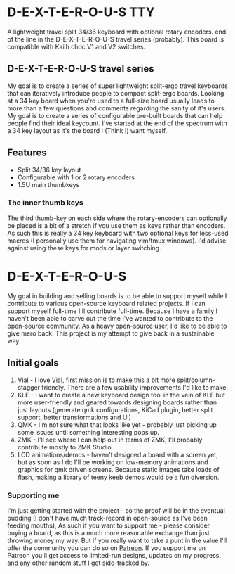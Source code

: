 # D-E-X-T-E-R-O-U-S TTY

A lightweight travel split 34/36 keyboard with optional rotary encoders.
end of the line in the D-E-X-T-E-R-O-U-S travel series (probably).
This board is compatible with Kailh choc V1 and V2 switches.

## D-E-X-T-E-R-O-U-S travel series

My goal is to create a series of super lightweight split-ergo travel keyboards that can iteratively introduce people to compact split-ergo boards.
Looking at a 34 key board when you're used to a full-size board usually leads to more than a few questions and comments regarding the sanity of it's users.
My goal is to create a series of configurable pre-built boards that can help people find their ideal keycount.
I've started at the end of the spectrum with a 34 key layout as it's the board I (Think I) want myself.

## Features

-   Split 34/36 key layout
-   Configurable with 1 or 2 rotary encoders
-   1.5U main thumbkeys

### The inner thumb keys

The third thumb-key on each side where the rotary-encoders can optionally be placed is a bit of a stretch if you use them as keys rather than encoders.
As such this is really a 34 key keyboard with two optional keys for less-used macros (I personally use them for navigating vim/tmux windows).
I'd advise against using these keys for mods or layer switching.

# D-E-X-T-E-R-O-U-S

My goal in building and selling boards is to be able to support myself while I contribute to various open-source keyboard related projects. If I can support myself full-time I'll contribute full-time.
Because I have a family I haven't been able to carve out the time I've wanted to contribute to the open-source community. As a heavy open-source user, I'd like to be able to give mero back.
This project is my attempt to give back in a sustainable way.

## Initial goals

1. Vial - I love Vial, first mission is to make this a bit more split/column-stagger friendly. There are a few usability improvements I'd like to make.
2. KLE - I want to create a new keyboard design tool in the vein of KLE but more user-friendly and geared towards designing boards rather than just layouts (generate qmk configurations, KiCad plugin, better split support, better transformations and UI)
3. QMK - I'm not sure what that looks like yet - probably just picking up some issues until something interesting pops up.
4. ZMK - I'll see where I can help out in terms of ZMK, I'll probably contribute mostly to ZMK Studio.
5. LCD animations/demos - haven't designed a board with a screen yet, but as soon as I do I'll be working on low-memory animations and graphics for qmk driven screens. Because static images take loads of flash, making a library of teeny keeb demos would be a fun diversion.

### Supporting me

I'm just getting started with the project - so the proof will be in the eventual pudding (I don't have much track-record in open-source as I've been feeding mouths), As such if you want to support me - please consider buying a board, as this is a much more reasonable exchange than just throwing money my way.
But if you really want to take a punt in the value I'll offer the community you can do so on [Patreon](https://patreon.com/DEXTEROUS). If you support me on Patreon you'll get access to limited-run designs, updates on my progress, and any other random stuff I get side-tracked by.

